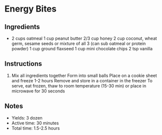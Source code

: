 # Energy Bites

## Ingredients

- 2 cups oatmeal
1 cup peanut butter
2/3 cup honey
2 cup coconut, wheat germ, sesame seeds or mixture of all 3 (can sub oatmeal or protein powder)
1 cup ground flaxseed
1 cup mini chocolate chips
2 tsp vanilla

## Instructions

1. Mix all ingredients together
Form into small balls
Place on a cookie sheet and freeze 1-2 hours
Remove and store in a container in the freezer
To serve, eat frozen, thaw to room temperature (15-30 min) or place in microwave for 30 seconds

## Notes
- Yields: 3 dozen
- Active time: 30 minutes
- Total time: 1.5-2.5 hours